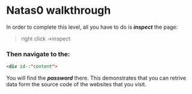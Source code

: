 # Natas0 walkthrough

In order to complete this level, all you have to do is ***inspect*** the page:
> right click ->inspect 

### Then navigate to the: 
```html
<div id-:"content">
```

You will find the ***password*** there. This demonstrates that you can retrive data form the source code of the websites that 
you visit.
